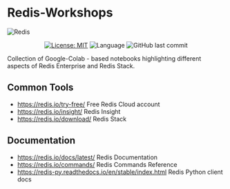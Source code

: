 # Redis-Workshops

![Redis](https://redis.io/wp-content/uploads/2024/04/Logotype.svg?auto=webp&quality=85,75&width=120)


<div align="center">

[![License: MIT](https://img.shields.io/badge/License-MIT-yellow.svg)](https://opensource.org/licenses/MIT)
![Language](https://img.shields.io/github/languages/top/Redislabs-Solution-Architects/Redis-Workshops)
![GitHub last commit](https://img.shields.io/github/last-commit/Redislabs-Solution-Architects/Redis-Workshops)

</div>

Collection of Google-Colab - based notebooks highlighting different aspects of Redis Enterprise and Redis Stack.


## Common Tools

- https://redis.io/try-free/ Free Redis Cloud account
- https://redis.io/insight/ Redis Insight
- https://redis.io/download/ Redis Stack

## Documentation

- https://redis.io/docs/latest/ Redis Documentation
- https://redis.io/commands/ Redis Commands Reference
- https://redis-py.readthedocs.io/en/stable/index.html Redis Python client docs
